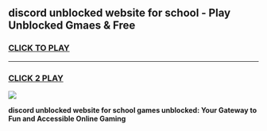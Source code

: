 
## discord unblocked website for school - Play Unblocked Gmaes & Free
<h3>
<a href="https://news.freeplayer.one?title=discord_unblocked_website_for_school&ref=23F">CLICK TO PLAY</a></h3>
<hr>

<h3>
<a href="https://news.freeplayer.one?title=discord_unblocked_website_for_school&ref=23F">CLICK 2 PLAY</a>
  
</h3>

<a href="https://news.freeplayer.one?title=discord_unblocked_website_for_school&ref=23F/"><img src="https://clearcache.store/games.png"></a>


**discord unblocked website for school games unblocked: Your Gateway to Fun and Accessible Online Gaming**
